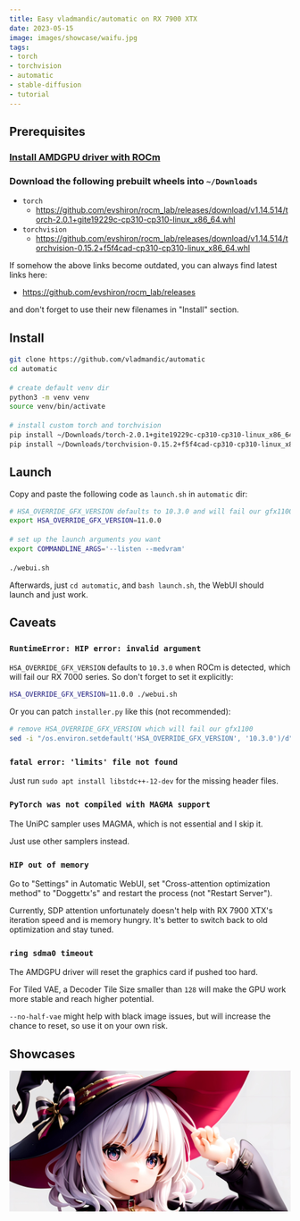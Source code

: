 ```yaml
---
title: Easy vladmandic/automatic on RX 7900 XTX
date: 2023-05-15
image: images/showcase/waifu.jpg
tags:
- torch
- torchvision
- automatic
- stable-diffusion
- tutorial
---
```


## Prerequisites

### [Install AMDGPU driver with ROCm](https://docs.amd.com/bundle/ROCm-Installation-Guide-v5.5/page/How_to_Install_ROCm.html)

### Download the following prebuilt wheels into `~/Downloads`

* `torch`
  * https://github.com/evshiron/rocm_lab/releases/download/v1.14.514/torch-2.0.1+gite19229c-cp310-cp310-linux_x86_64.whl
* `torchvision`
  * https://github.com/evshiron/rocm_lab/releases/download/v1.14.514/torchvision-0.15.2+f5f4cad-cp310-cp310-linux_x86_64.whl

If somehow the above links become outdated, you can always find latest links here:

* https://github.com/evshiron/rocm_lab/releases

and don't forget to use their new filenames in "Install" section.

## Install

```bash
git clone https://github.com/vladmandic/automatic
cd automatic

# create default venv dir
python3 -m venv venv
source venv/bin/activate

# install custom torch and torchvision
pip install ~/Downloads/torch-2.0.1+gite19229c-cp310-cp310-linux_x86_64.whl
pip install ~/Downloads/torchvision-0.15.2+f5f4cad-cp310-cp310-linux_x86_64.whl
```

## Launch

Copy and paste the following code as `launch.sh` in `automatic` dir:

```bash
# HSA_OVERRIDE_GFX_VERSION defaults to 10.3.0 and will fail our gfx1100 if we don't set it explicitly
export HSA_OVERRIDE_GFX_VERSION=11.0.0

# set up the launch arguments you want
export COMMANDLINE_ARGS='--listen --medvram'

./webui.sh
```

Afterwards, just `cd automatic`, and `bash launch.sh`, the WebUI should launch and just work.

## Caveats

### `RuntimeError: HIP error: invalid argument`

`HSA_OVERRIDE_GFX_VERSION` defaults to `10.3.0` when ROCm is detected, which will fail our RX 7000 series. So don't forget to set it explicitly:

```bash
HSA_OVERRIDE_GFX_VERSION=11.0.0 ./webui.sh
```

Or you can patch `installer.py` like this (not recommended):

```bash
# remove HSA_OVERRIDE_GFX_VERSION which will fail our gfx1100
sed -i "/os.environ.setdefault('HSA_OVERRIDE_GFX_VERSION', '10.3.0')/d" installer.py
```

### `fatal error: 'limits' file not found`

Just run `sudo apt install libstdc++-12-dev` for the missing header files.

### `PyTorch was not compiled with MAGMA support`

The UniPC sampler uses MAGMA, which is not essential and I skip it.

Just use other samplers instead.

### `HIP out of memory`

Go to "Settings" in Automatic WebUI, set "Cross-attention optimization method" to "Doggettx's" and restart the process (not "Restart Server").

Currently, SDP attention unfortunately doesn't help with RX 7900 XTX's iteration speed and is memory hungry. It's better to switch back to old optimization and stay tuned.

### `ring sdma0 timeout`

The AMDGPU driver will reset the graphics card if pushed too hard.

For Tiled VAE, a Decoder Tile Size smaller than `128` will make the GPU work more stable and reach higher potential.

`--no-half-vae` might help with black image issues, but will increase the chance to reset, so use it on your own risk.

## Showcases

![images/showcase/waifu.jpg](images/showcase/waifu.jpg)
 